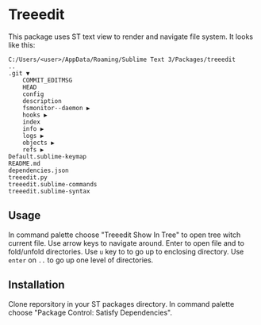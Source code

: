 # Treeedit

This package uses ST text view to render and navigate file system.
It looks like this:

```
C:/Users/<user>/AppData/Roaming/Sublime Text 3/Packages/treeedit
..
.git ▼
    COMMIT_EDITMSG
    HEAD
    config
    description
    fsmonitor--daemon ▶
    hooks ▶
    index
    info ▶
    logs ▶
    objects ▶
    refs ▶
Default.sublime-keymap
README.md
dependencies.json
treeedit.py
treeedit.sublime-commands
treeedit.sublime-syntax
```

## Usage

In command palette choose "Treeedit Show In Tree" to open tree witch current file.
Use arrow keys to navigate around. Enter to open file and to fold/unfold directories.
Use `u` key to to go up to enclosing directory.
Use `enter` on `..` to go up one level of directories.

## Installation

Clone reporsitory in your ST packages directory. In command palette choose "Package Control: Satisfy Dependencies".